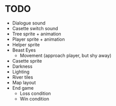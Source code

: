 # TODO

- Dialogue sound
- Casette switch sound
- Tree sprite + animation
- Player sprite + animation
- Helper sprite
- Beast Eyes
  - Movement (approach player, but shy away)
- Casette sprite
- Darkness
- Lighting
- River tiles
- Map layout
- End game
  - Loss condition
  - Win condition
